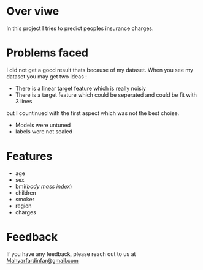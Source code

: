 # Over viwe

In this project I tries to predict peoples insurance charges.

# Problems faced

I did not get a good result thats because of my dataset. When you see my dataset you may get two ideas :

- There is a linear target feature which is really noisiy
- There is a target feature which could be seperated and could be fit with 3 lines

but I countinued with the first aspect which was not the best choise.

- Models were untuned
- labels were not scaled

# Features
- age	
- sex	
- bmi(*body mass index*)
- children 
- smoker
- region	
- charges

# Feedback

If you have any feedback, please reach out to us at Mahyarfardinfar@gmail.com
